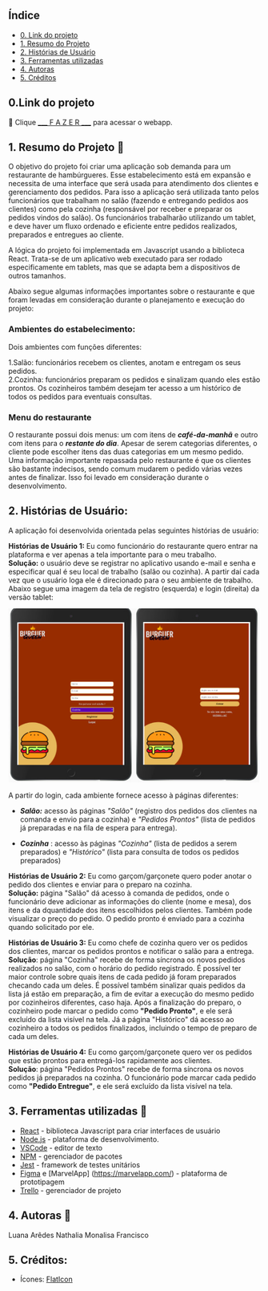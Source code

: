## Índice
* [0. Link do projeto](#0.Link-do-projeto) 
* [1. Resumo do Projeto](#1-Resumo-do-projeto)
* [2. Histórias de Usuário](#3-Histórias-de-Usuário)
* [3. Ferramentas utilizadas](#5-Ferramentas-utilizadas)
* [4. Autoras](#6-Autoras)
* [5. Créditos](#7-Creditos)


 ## 0.Link do projeto
 :pushpin:  Clique [___ F A Z E R ___](https:) para acessar o webapp.


## 1. Resumo do Projeto :paperclip:

O objetivo do projeto foi criar uma aplicação sob demanda para um restaurante de hambúrgueres. Esse estabelecimento está em expansão e necessita de uma interface que será usada para atendimento dos clientes e gerenciamento dos pedidos. Para isso a aplicação será utilizada tanto pelos funcionários que trabalham no salão (fazendo e entregando pedidos aos clientes) como pela cozinha (responsável por receber e preparar os pedidos vindos do salão). Os funcionários trabalharão utilizando um tablet, e deve haver um fluxo ordenado e eficiente entre pedidos realizados, preparados e entregues ao cliente. 

A lógica do projeto foi implementada em Javascript usando a biblioteca React. Trata-se de um aplicativo web executado para ser rodado especificamente em tablets, mas que se adapta bem a dispositivos de outros tamanhos. 

Abaixo segue algumas informações importantes sobre o restaurante e que foram levadas em consideração durante o planejamento e execução do projeto:

### Ambientes do estabelecimento: 
Dois ambientes com funções diferentes:

1.Salão: funcionários recebem os clientes, anotam e entregam os seus pedidos.</br>
2.Cozinha: funcionários preparam os pedidos e sinalizam quando eles estão prontos. Os cozinheiros também desejam ter acesso a um histórico de todos os pedidos para eventuais consultas. 

### Menu do restaurante
O restaurante possui dois menus: um com itens de ___café-da-manhã___ e outro com itens para o ___restante do dia___. 
Apesar de serem categorias diferentes, o cliente pode escolher itens das duas categorias em um mesmo pedido. Uma informação importante repassada pelo restaurante é que os clientes são bastante indecisos, sendo comum mudarem o pedido várias vezes antes de finalizar. Isso foi levado em consideração durante o desenvolvimento. 


## 2. Histórias de Usuário:
A aplicação foi desenvolvida orientada pelas seguintes histórias de usuário:

**Histórias de Usuário 1:** 
Eu como funcionário do restaurante quero entrar na plataforma e ver apenas a tela importante para o meu trabalho.</br>
**Solução:** o usuário deve se registrar no aplicativo usando e-mail e senha e especificar qual é seu local de trabalho (salão ou cozinha). A partir daí cada vez que o usuário loga ele é direcionado para o seu ambiente de trabalho. Abaixo segue uma imagem da tela de registro (esquerda) e login (direita) da versão tablet:

![Tela de registro e login](src/assets/reg-login.jpeg)


A partir do login, cada ambiente fornece acesso à páginas diferentes:
* ___Salão:___ acesso às páginas _"Salão"_ (registro dos pedidos dos clientes na comanda e envio para a cozinha) e _"Pedidos Prontos"_ (lista de pedidos já preparadas e na fila de espera para entrega). 

* ___Cozinha___ : acesso às páginas _"Cozinha"_ (lista de pedidos a serem preparados) e _"Histórico"_ (lista para consulta de todos os pedidos preparados)



**Histórias de Usuário 2:** Eu como garçom/garçonete quero poder anotar o pedido dos clientes e enviar para o preparo na cozinha.</br>
**Solução:** página "Salão" dá acesso à comanda de pedidos, onde o funcionário deve adicionar as informações do cliente (nome e mesa), dos itens e da dquantidade dos itens escolhidos pelos clientes. Também pode visualizar o preço do pedido. O pedido pronto é enviado para a cozinha quando solicitado por ele. 


**Histórias de Usuário 3:** Eu como chefe de cozinha quero ver os pedidos dos clientes, marcar os pedidos prontos e notificar o salão para a entrega.</br>
**Solução**:  página "Cozinha" recebe de forma síncrona os novos pedidos realizados no salão, com o horário do pedido registrado. É possível ter maior controle sobre quais itens de cada pedido já foram preparados checando cada um deles. É possível também sinalizar quais pedidos da lista já estão em preparação, a fim de evitar a execução do mesmo pedido por cozinheiros diferentes, caso haja. Após a finalização do preparo, o cozinheiro pode marcar o pedido como __"Pedido Pronto"__, e ele será excluído da lista visível na tela. Já a página "Histórico" dá acesso ao cozinheiro a todos os pedidos finalizados, incluindo o tempo de preparo de cada um deles.


**Histórias de Usuário 4:** Eu como garçom/garçonete quero ver os pedidos que estão prontos para entregá-los rapidamente aos clientes.</br>
**Solução**:  página "Pedidos Prontos" recebe de forma síncrona os novos pedidos já preparados na cozinha. O funcionário pode marcar cada pedido como __"Pedido Entregue"__, e ele será excluído da lista visível na tela. 


## 3. Ferramentas utilizadas :wrench:
* [React](https://pt-br.reactjs.org/) - biblioteca Javascript para criar interfaces de usuário
* [Node.js](https://nodejs.org/en/) - plataforma de desenvolvimento.
* [VSCode](https://code.visualstudio.com/) - editor de texto
* [NPM](https://www.npmjs.com/) - gerenciador de pacotes
* [Jest](https://jestjs.io/pt-BR/) - framework de testes unitários
* [Figma](https://www.figma.com/) e [MarvelApp] (https://marvelapp.com/) - plataforma de prototipagem
* [Trello](https://trello.com/pt-BR) - gerenciador de projeto

## 4. Autoras :email:
Luana Arêdes
Nathalia Monalisa Francisco

## 5. Créditos:
* Ícones: [FlatIcon](https://www.flaticon.com/)
